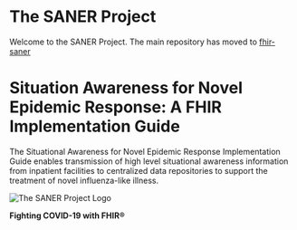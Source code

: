 # The SANER Project
Welcome to the SANER Project.  The main repository has moved to [fhir-saner](../../../fhir-saner)

# Situation Awareness for Novel Epidemic Response: A FHIR Implementation Guide
The Situational Awareness for Novel Epidemic Response Implementation Guide enables transmission
of high level situational awareness information from inpatient facilities to centralized
data repositories to support the treatment of novel influenza-like illness.

![The SANER Project Logo](SANERLogo.png)


**Fighting COVID-19 with FHIR®**
